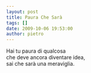 ```yaml
---
layout: post
title: Paura Che Sarà
tags: []
date: 2009-10-06 19:53:00
author: pietro
---
```

Hai tu paura di qualcosa<br/>che deve ancora diventare idea,<br/>sai che sarà una meraviglia.
